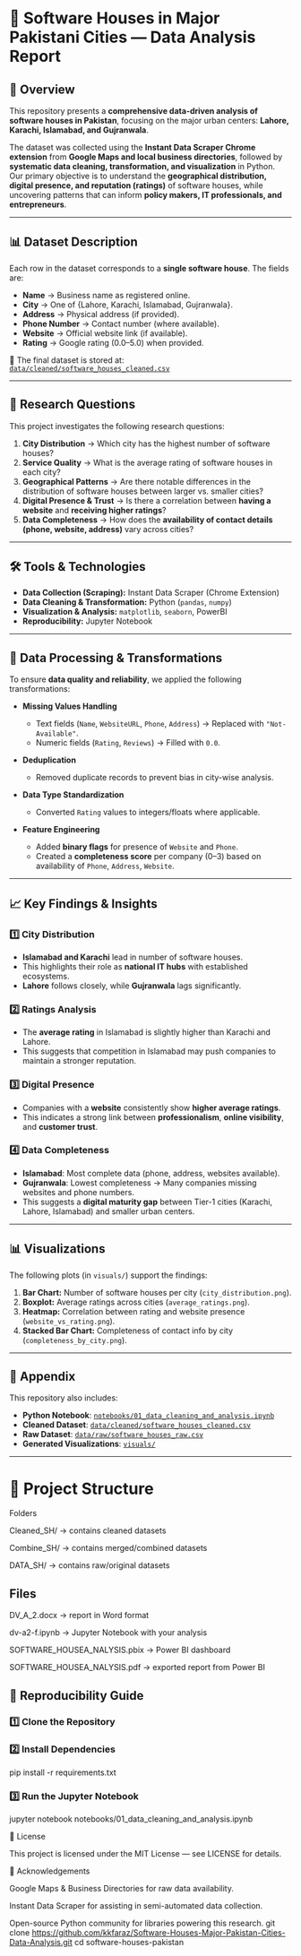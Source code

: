# 🏢 Software Houses in Major Pakistani Cities — Data Analysis Report

## 📌 Overview
This repository presents a **comprehensive data-driven analysis of software houses in Pakistan**, focusing on the major urban centers: **Lahore, Karachi, Islamabad, and Gujranwala**.  

The dataset was collected using the **Instant Data Scraper Chrome extension** from **Google Maps and local business directories**, followed by **systematic data cleaning, transformation, and visualization** in Python.  
Our primary objective is to understand the **geographical distribution, digital presence, and reputation (ratings)** of software houses, while uncovering patterns that can inform **policy makers, IT professionals, and entrepreneurs**.

---

## 📊 Dataset Description
Each row in the dataset corresponds to a **single software house**. The fields are:

- **Name** → Business name as registered online.  
- **City** → One of {Lahore, Karachi, Islamabad, Gujranwala}.  
- **Address** → Physical address (if provided).  
- **Phone Number** → Contact number (where available).  
- **Website** → Official website link (if available).  
- **Rating** → Google rating (0.0–5.0) when provided.  

📂 The final dataset is stored at:  
[`data/cleaned/software_houses_cleaned.csv`](data/cleaned/software_houses_cleaned.csv)

---

## 🎯 Research Questions
This project investigates the following research questions:

1. **City Distribution** → Which city has the highest number of software houses?  
2. **Service Quality** → What is the average rating of software houses in each city?  
3. **Geographical Patterns** → Are there notable differences in the distribution of software houses between larger vs. smaller cities?  
4. **Digital Presence & Trust** → Is there a correlation between **having a website** and **receiving higher ratings**?  
5. **Data Completeness** → How does the **availability of contact details (phone, website, address)** vary across cities?  

---

## 🛠️ Tools & Technologies
- **Data Collection (Scraping):** Instant Data Scraper (Chrome Extension)  
- **Data Cleaning & Transformation:** Python (`pandas`, `numpy`)  
- **Visualization & Analysis:** `matplotlib`, `seaborn`, PowerBI  
- **Reproducibility:** Jupyter Notebook  

---

## 🔄 Data Processing & Transformations
To ensure **data quality and reliability**, we applied the following transformations:

- **Missing Values Handling**  
  - Text fields (`Name`, `WebsiteURL`, `Phone`, `Address`) → Replaced with `"Not-Available"`.  
  - Numeric fields (`Rating`, `Reviews`) → Filled with `0.0`.  

- **Deduplication**  
  - Removed duplicate records to prevent bias in city-wise analysis.  

- **Data Type Standardization**  
  - Converted `Rating` values to integers/floats where applicable.  

- **Feature Engineering**  
  - Added **binary flags** for presence of `Website` and `Phone`.  
  - Created a **completeness score** per company (0–3) based on availability of `Phone`, `Address`, `Website`.  

---

## 📈 Key Findings & Insights

### 1️⃣ City Distribution
- **Islamabad and Karachi** lead in number of software houses.  
- This highlights their role as **national IT hubs** with established ecosystems.  
- **Lahore** follows closely, while **Gujranwala** lags significantly.  

### 2️⃣ Ratings Analysis
- The **average rating** in Islamabad is slightly higher than Karachi and Lahore.  
- This suggests that competition in Islamabad may push companies to maintain a stronger reputation.  

### 3️⃣ Digital Presence
- Companies with a **website** consistently show **higher average ratings**.  
- This indicates a strong link between **professionalism**, **online visibility**, and **customer trust**.  

### 4️⃣ Data Completeness
- **Islamabad**: Most complete data (phone, address, websites available).  
- **Gujranwala**: Lowest completeness → Many companies missing websites and phone numbers.  
- This suggests a **digital maturity gap** between Tier-1 cities (Karachi, Lahore, Islamabad) and smaller urban centers.  

---

## 📊 Visualizations
The following plots (in `visuals/`) support the findings:

1. **Bar Chart:** Number of software houses per city (`city_distribution.png`).  
2. **Boxplot:** Average ratings across cities (`average_ratings.png`).  
3. **Heatmap:** Correlation between rating and website presence (`website_vs_rating.png`).  
4. **Stacked Bar Chart:** Completeness of contact info by city (`completeness_by_city.png`).  

---

## 📎 Appendix
This repository also includes:  

- **Python Notebook**: [`notebooks/01_data_cleaning_and_analysis.ipynb`](notebooks/01_data_cleaning_and_analysis.ipynb)  
- **Cleaned Dataset**: [`data/cleaned/software_houses_cleaned.csv`](data/cleaned/software_houses_cleaned.csv)  
- **Raw Dataset**: [`data/raw/software_houses_raw.csv`](data/raw/software_houses_raw.csv)  
- **Generated Visualizations**: [`visuals/`](visuals/)  

---

# 📂 Project Structure

Folders

Cleaned_SH/ → contains cleaned datasets

Combine_SH/ → contains merged/combined datasets

DATA_SH/ → contains raw/original datasets

## Files

DV_A_2.docx → report in Word format

dv-a2-f.ipynb → Jupyter Notebook with your analysis

SOFTWARE_HOUSEA_NALYSIS.pbix → Power BI dashboard

SOFTWARE_HOUSEA_NALYSIS.pdf → exported report from Power BI

## 🚀 Reproducibility Guide

### 1️⃣ Clone the Repository
### 2️⃣ Install Dependencies
pip install -r requirements.txt

### 3️⃣ Run the Jupyter Notebook
jupyter notebook notebooks/01_data_cleaning_and_analysis.ipynb

📜 License

This project is licensed under the MIT License — see LICENSE
 for details.

🙌 Acknowledgements

Google Maps & Business Directories for raw data availability.

Instant Data Scraper for assisting in semi-automated data collection.

Open-source Python community for libraries powering this research.
git clone https://github.com/kkfaraz/Software-Houses-Major-Pakistan-Cities-Data-Analysis.git
cd software-houses-pakistan
